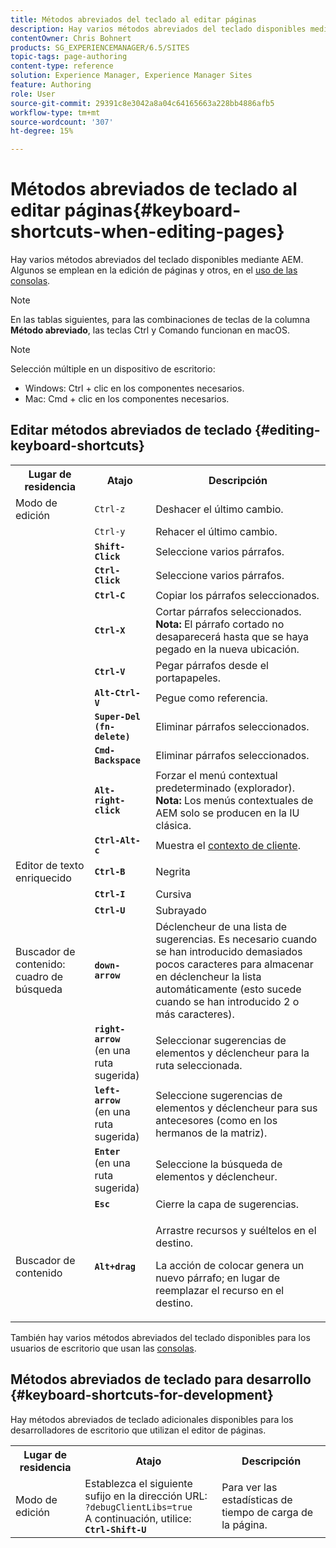 ```yaml
---
title: Métodos abreviados del teclado al editar páginas
description: Hay varios métodos abreviados del teclado disponibles mediante AEM. Algunos se emplean en la edición de páginas y otros, en el uso de consolas.
contentOwner: Chris Bohnert
products: SG_EXPERIENCEMANAGER/6.5/SITES
topic-tags: page-authoring
content-type: reference
solution: Experience Manager, Experience Manager Sites
feature: Authoring
role: User
source-git-commit: 29391c8e3042a8a04c64165663a228bb4886afb5
workflow-type: tm+mt
source-wordcount: '307'
ht-degree: 15%

---
```


# Métodos abreviados de teclado al editar páginas{#keyboard-shortcuts-when-editing-pages}

Hay varios métodos abreviados del teclado disponibles mediante AEM. Algunos se emplean en la edición de páginas y otros, en el [uso de las consolas](/help/sites-classic-ui-authoring/author-env-keyboard-shortcuts.md).

>[!NOTE]
>
>En las tablas siguientes, para las combinaciones de teclas de la columna **Método abreviado**, las teclas Ctrl y Comando funcionan en macOS.

>[!NOTE]
>
>Selección múltiple en un dispositivo de escritorio:
>
>* Windows: Ctrl + clic en los componentes necesarios.
>* Mac: Cmd + clic en los componentes necesarios.
>

## Editar métodos abreviados de teclado {#editing-keyboard-shortcuts}

<table>
 <tbody>
  <tr>
   <th>Lugar de residencia</th>
   <th>Atajo</th>
   <th>Descripción</th>
  </tr>
  <tr>
   <td>Modo de edición</td>
   <td><code>Ctrl-z</code></td>
   <td>Deshacer el último cambio.</td>
  </tr>
  <tr>
   <td> </td>
   <td><code>Ctrl-y</code></td>
   <td>Rehacer el último cambio.</td>
  </tr>
  <tr>
   <td> </td>
   <td><strong><code>Shift-Click</code></strong></td>
   <td>Seleccione varios párrafos.</td>
  </tr>
  <tr>
   <td> </td>
   <td><strong><code>Ctrl-Click</code></strong></td>
   <td>Seleccione varios párrafos.</td>
  </tr>
  <tr>
   <td> </td>
   <td><strong><code>Ctrl-C</code></strong></td>
   <td>Copiar los párrafos seleccionados.</td>
  </tr>
  <tr>
   <td> </td>
   <td><strong><code>Ctrl-X</code></strong></td>
   <td>Cortar párrafos seleccionados.<strong><br /> Nota:</strong> El párrafo cortado no desaparecerá hasta que se haya pegado en la nueva ubicación.</td>
  </tr>
  <tr>
   <td> </td>
   <td><strong><code>Ctrl-V</code></strong></td>
   <td>Pegar párrafos desde el portapapeles.</td>
  </tr>
  <tr>
   <td> </td>
   <td><strong><code>Alt-Ctrl-V</code></strong></td>
   <td>Pegue como referencia.</td>
  </tr>
  <tr>
   <td> </td>
   <td><strong><code>Super-Del (fn-delete)</code></strong></td>
   <td>Eliminar párrafos seleccionados.</td>
  </tr>
  <tr>
   <td> </td>
   <td><strong><code>Cmd-Backspace</code></strong></td>
   <td>Eliminar párrafos seleccionados.</td>
  </tr>
  <tr>
   <td> </td>
   <td><strong><code>Alt-right-click</code></strong></td>
   <td>Forzar el menú contextual predeterminado (explorador).<br /> <strong>Nota:</strong> Los menús contextuales de AEM solo se producen en la IU clásica.</td>
  </tr>
  <tr>
   <td> </td>
   <td><strong><code>Ctrl-Alt-c</code></strong></td>
   <td>Muestra el <a href="/help/sites-administering/client-context.md">contexto de cliente</a>.</td>
  </tr>
  <tr>
   <td>Editor de texto enriquecido<br /> </td>
   <td><strong><code>Ctrl-B</code></strong><br /> </td>
   <td>Negrita</td>
  </tr>
  <tr>
   <td> </td>
   <td><strong><code>Ctrl-I</code></strong><br /> </td>
   <td>Cursiva<br /> </td>
  </tr>
  <tr>
   <td> </td>
   <td><strong><code>Ctrl-U</code></strong><br /> </td>
   <td>Subrayado</td>
  </tr>
  <tr>
   <td>Buscador de contenido: cuadro de búsqueda</td>
   <td><strong><code>down-arrow</code></strong></td>
   <td>Déclencheur de una lista de sugerencias. Es necesario cuando se han introducido demasiados pocos caracteres para almacenar en déclencheur la lista automáticamente (esto sucede cuando se han introducido 2 o más caracteres).</td>
  </tr>
  <tr>
   <td> </td>
   <td><strong><code>right-arrow</code></strong><br /> (en una ruta sugerida)</td>
   <td>Seleccionar sugerencias de elementos y déclencheur para la ruta seleccionada.</td>
  </tr>
  <tr>
   <td> </td>
   <td><strong><code>left-arrow</code></strong><br /> (en una ruta sugerida)</td>
   <td>Seleccione sugerencias de elementos y déclencheur para sus antecesores (como en los hermanos de la matriz).</td>
  </tr>
  <tr>
   <td> </td>
   <td><strong><code>Enter</code></strong><br /> (en una ruta sugerida)</td>
   <td>Seleccione la búsqueda de elementos y déclencheur.</td>
  </tr>
  <tr>
   <td> </td>
   <td><strong><code>Esc</code></strong></td>
   <td>Cierre la capa de sugerencias.</td>
  </tr>
  <tr>
   <td>Buscador de contenido<br /> </td>
   <td><strong><code>Alt+drag</code></strong></td>
   <td><p>Arrastre recursos y suéltelos en el destino.</p> <p>La acción de colocar genera un nuevo párrafo; en lugar de reemplazar el recurso en el destino.</p> </td>
  </tr>
 </tbody>
</table>

También hay varios métodos abreviados del teclado disponibles para los usuarios de escritorio que usan las [consolas](/help/sites-classic-ui-authoring/author-env-keyboard-shortcuts.md).

## Métodos abreviados de teclado para desarrollo {#keyboard-shortcuts-for-development}

Hay métodos abreviados de teclado adicionales disponibles para los desarrolladores de escritorio que utilizan el editor de páginas.

<table>
 <tbody>
  <tr>
   <th>Lugar de residencia</th>
   <th>Atajo</th>
   <th>Descripción</th>
  </tr>
  <tr>
   <td>Modo de edición</td>
   <td>Establezca el siguiente sufijo en la dirección URL: <br /> <code>?debugClientLibs=true</code><br /> A continuación, utilice:<br /> <strong><code>Ctrl-Shift-U</code></strong></td>
   <td>Para ver las estadísticas de tiempo de carga de la página.</td>
  </tr>
 </tbody>
</table>
